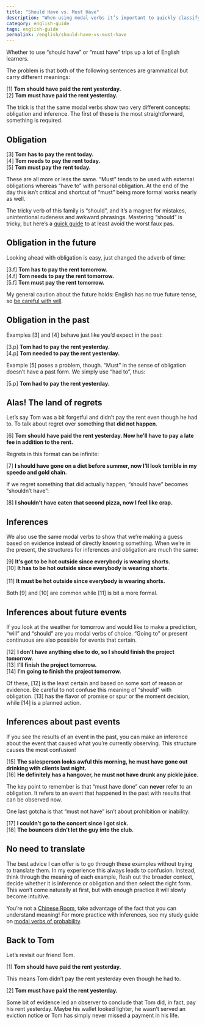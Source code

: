 ```yaml
---
title: "Should Have vs. Must Have"
description: "When using modal verbs it’s important to quickly classify whether you are describing an inference or obligation. They have the same form in the present but differ in the past and future."
category: english-guide
tags: english-guide
permalink: /english/should-have-vs-must-have
---
```


Whether to use “should have” or “must have” trips up a lot of English learners.

The problem is that both of the following sentences are grammatical but carry different meanings: 

[1] **Tom should have paid the rent yesterday.**<br>
[2] **Tom must have paid the rent yesterday.**

The trick is that the same modal verbs show two very different concepts: obligation and inference. The first of these is the most straightforward, something is required.

## Obligation

[3] **Tom has to pay the rent today.**<br>
[4] **Tom needs to pay the rent today.**<br>
[5] **Tom must pay the rent today.**

These are all more or less the same. “Must” tends to be used with external obligations whereas “have to” with personal obligation. At the end of the day this isn’t critical and shortcut of “must” being more formal works nearly as well.

The tricky verb of this family is “should”, and it’s a magnet for mistakes, unintentional rudeness and awkward phrasings. Mastering “should” is tricky, but here’s a [quick guide][ysr] to at least avoid the worst faux pas.

## Obligation in the future

Looking ahead with obligation is easy, just changed the adverb of time:

[3.f] **Tom has to pay the rent tomorrow.**<br>
[4.f] **Tom needs to pay the rent tomorrow.**<br>
[5.f] **Tom must pay the rent tomorrow.**

My general caution about the future holds: English has no true future tense, so [be careful with will][wil]. 

## Obligation in the past

Examples [3] and [4] behave just like you’d expect in the past:

[3.p] **Tom had to pay the rent yesterday.**<br>
[4.p] **Tom needed to pay the rent yesterday.**

Example [5] poses a problem, though. “Must” in the sense of obligation doesn’t have a past form. We simply use “had to”, thus:

[5.p] **Tom had to pay the rent yesterday.**

## Alas! The land of regrets

Let’s say Tom was a bit forgetful and didn’t pay the rent even though he had to. To talk about regret over something that **did not happen**.

[6] **Tom should have paid the rent yesterday. Now he’ll have to pay a late fee in addition to the rent.**

Regrets in this format can be infinite:

[7] **I should have gone on a diet before summer, now I’ll look terrible in my speedo and gold chain.**

If we regret something that did actually happen, “should have” becomes “shouldn’t have”:

[8] **I shouldn’t have eaten that second pizza, now I feel like crap.**

## Inferences

We also use the same modal verbs to show that we’re making a guess based on evidence instead of directly knowing something. When we’re in the present, the structures for inferences and obligation are much the same:

[9] **It’s got to be hot outside since everybody is wearing shorts.**<br>
[10] **It has to be hot outside since everybody is wearing shorts.**<br>  
[11] **It must be hot outside since everybody is wearing shorts.**

Both [9] and [10] are common while [11] is bit a more formal.

## Inferences about future events

If you look at the weather for tomorrow and would like to make a prediction, “will” and “should” are you modal verbs of choice. “Going to” or present continuous are also possible for events that certain.

[12] **I don’t have anything else to do, so I should finish the project tomorrow.**<br>
[13] **I’ll finish the project tomorrow.**<br>
[14] **I’m going to finish the project tomorrow.**

Of these, [12] is the least certain and based on some sort of reason or evidence. Be careful to not confuse this meaning of “should” with obligation. [13] has the flavor of promise or spur or the moment decision, while [14] is a planned action.

## Inferences about past events

If you see the results of an event in the past, you can make an inference about the event that caused what you’re currently observing. This structure causes the most confusion!

[15] **The salesperson looks awful this morning, he must have gone out drinking with clients last night.**<br>
[16] **He definitely has a hangover, he must not have drunk any pickle juice.**

The key point to remember is that “must have done” can **never** refer to an obligation. It refers to an event that happened in the past with results that can be observed now.

One last gotcha is that “must not have” isn’t about prohibition or inability:

[17] **I couldn’t go to the concert since I got sick.**<br>
[18] **The bouncers didn’t let the guy into the club.**

## No need to translate

The best advice I can offer is to go through these examples without trying to translate them. In my experience this always leads to confusion. Instead, think through the meaning of each example, flesh out the broader context, decide whether it is inference or obligation and then select the right form. This won’t come naturally at first, but with enough practice it will slowly become intuitive. 

You’re not a [Chinese Room][wcr], take advantage of the fact that you can understand meaning! For more practice with inferences, see my study guide on [modal verbs of probability][mvp].

## Back to Tom

Let’s revisit our friend Tom.

[1] **Tom should have paid the rent yesterday.**  

This means Tom didn’t pay the rent yesterday even though he had to.

[2] **Tom must have paid the rent yesterday.**

Some bit of evidence led an observer to conclude that Tom did, in fact, pay his rent yesterday. Maybe his wallet looked lighter, he wasn’t served an eviction notice or Tom has simply never missed a payment in his life.

[ysr]: /english/you-should-read-this
[wil]: /english/Will-You-Stop-Using-Will
[wcr]: https://en.wikipedia.org/wiki/Chinese_room
[mvp]: /english/modal-verbs-probability-inference
